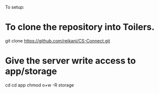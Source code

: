 To setup:

# To clone the repository into Toilers.
git clone https://github.com/reikani/CS-Connect.git <csconnect-yournamehere>

# Give the server write access to app/storage
cd <csconnect-yournamehere>
cd app
chmod o+w -R storage
